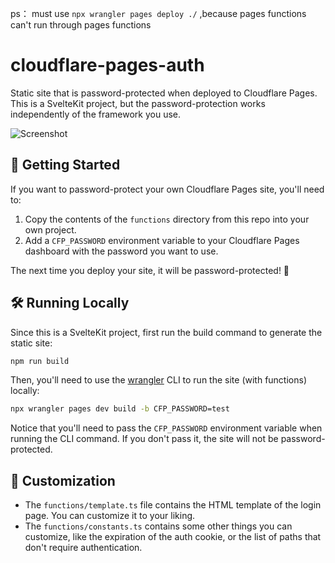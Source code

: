 ps： must use ```npx wrangler pages deploy ./``` ,because pages functions can't run through pages functions
# cloudflare-pages-auth

Static site that is password-protected when deployed to Cloudflare Pages. This is a SvelteKit project, but the password-protection works independently of the framework you use.

![Screenshot](screenshot.png)

## 🚀 Getting Started

If you want to password-protect your own Cloudflare Pages site, you'll need to:

1. Copy the contents of the `functions` directory from this repo into your own project.
2. Add a `CFP_PASSWORD` environment variable to your Cloudflare Pages dashboard with the password you want to use.

The next time you deploy your site, it will be password-protected! 🎉

## 🛠 Running Locally

Since this is a SvelteKit project, first run the build command to generate the static site:

```bash
npm run build
```

Then, you'll need to use the [wrangler](https://github.com/cloudflare/wrangler2) CLI to run the site (with functions) locally:

```bash
npx wrangler pages dev build -b CFP_PASSWORD=test
```

Notice that you'll need to pass the `CFP_PASSWORD` environment variable when running the CLI command. If you don't pass it, the site will not be password-protected.

## 💅 Customization

- The `functions/template.ts` file contains the HTML template of the login page. You can customize it to your liking.
- The `functions/constants.ts` contains some other things you can customize, like the expiration of the auth cookie, or the list of paths that don't require authentication.

